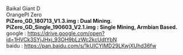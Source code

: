 
Baikal Giant D<BR>
OrangePI Zero<BR>
<B>PiZero_GD_180713_V1.3.img : Dual Mining.</B><BR>
<B>PiZero_GD_Single_190603_V2.1.img : Single Mining, Armbian Based.</B><BR>
google : https://drive.google.com/open?id=1HVCk3SYjJHxj_93OH9bLzWc2kcUdtYbN<BR>
baidu : https://pan.baidu.com/s/1kUICYIMD29LKwjXUhd36fw<BR>
